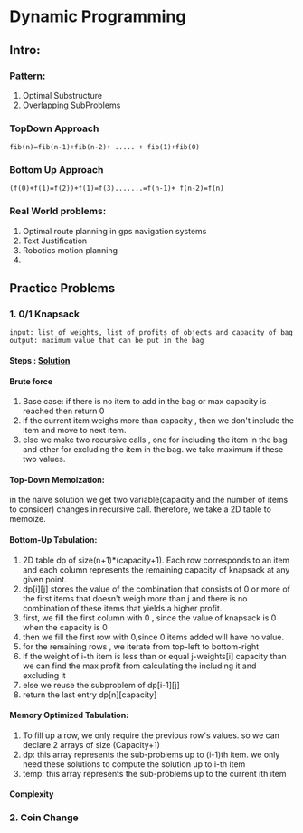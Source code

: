 # Dynamic Programming
## Intro:

### Pattern:
1. Optimal Substructure
2. Overlapping SubProblems

### TopDown Approach
`fib(n)=fib(n-1)+fib(n-2)+ ..... + fib(1)+fib(0)`
### Bottom Up Approach
`(f(0)+f(1)=f(2))+f(1)=f(3).......=f(n-1)+ f(n-2)=f(n)`
### Real World problems:
1. Optimal route planning in gps navigation systems
2. Text Justification
3. Robotics motion planning
4. 
## Practice Problems
### 1. 0/1 Knapsack 
````
input: list of weights, list of profits of objects and capacity of bag
output: maximum value that can be put in the bag  
````
#### Steps : [Solution](knapsack_01.py)
#### Brute force
1. Base case: if there is no item to add in the bag or max capacity is reached then return 0
2. if the current item weighs more than capacity , then we don't include the item and move to next item. 
3. else we make two recursive calls , one for including the item in the bag and other for excluding the item in the bag. we take maximum if these two values.
#### Top-Down Memoization:
in the naive solution we get two variable(capacity and the number of items to consider) changes in recursive call. therefore, we take a 2D table to memoize. 
#### Bottom-Up Tabulation: 
1. 2D table dp of size(n+1)*(capacity+1). Each row corresponds to an item and each column represents the remaining capacity of knapsack at any given point.
2. dp[i][j] stores the value of the combination that consists of 0 or more of the first items that doesn't weigh more than j and there is no combination of these items that yields a higher profit.
3. first, we fill the first column with 0 , since the value of knapsack is 0 when the capacity is 0
4. then we fill the first row with 0,since 0 items added will have no value. 
5. for the remaining rows , we iterate from top-left to bottom-right
6. if the weight of i-th item is less than or equal j-weights[i] capacity than we can find the max profit from calculating the including it and excluding it  
7. else we reuse the subproblem of dp[i-1][j]
8. return the last entry dp[n][capacity]
#### Memory Optimized Tabulation: 
1. To fill up a row, we only require the previous row's values. so we can declare 2 arrays of size (Capacity+1)
2. dp: this array represents the sub-problems up to (i-1)th item. we only need these solutions to compute the solution up to i-th item 
3. temp: this array represents the sub-problems up to the current ith item
#### Complexity


### 2. Coin Change
